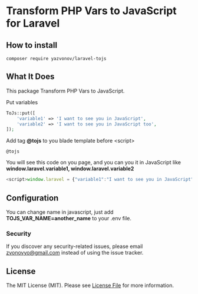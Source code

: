 # Transform PHP Vars to JavaScript for Laravel

## How to install

```
composer require yazvonov/laravel-tojs
```

## What It Does
This package Transform PHP Vars to JavaScript.


Put variables
```php
ToJs::put([
    'variable1' => 'I want to see you in JavaScript',
    'variable2' => 'I want to see you in JavaScript too',
]);
```

Add tag <b>@tojs</b> to you blade template before \<script\>
```blade
@tojs
```

You will see this code on you page, and you can you it in JavaScript like <b>window.laravel.variable1, window.laravel.variable2</b>
```javascript
<script>window.laravel = {"variable1":"I want to see you in JavaScript","variable2":"I want to see you in JavaScript too"};</script>
```

## Configuration
You can change name in javascript, just add <b>TOJS_VAR_NAME=another_name</b> to your .env file.

### Security

If you discover any security-related issues, please email [zvonovyo@gmail.com](mailto:zvonovyo@gmail.com) instead of using the issue tracker.

## License

The MIT License (MIT). Please see [License File](LICENSE) for more information.
